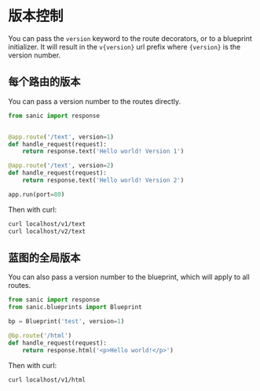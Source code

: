 # 版本控制

You can pass the `version` keyword to the route decorators, or to a blueprint initializer. It will result in the `v{version}` url prefix where `{version}` is the version number.

## 每个路由的版本

You can pass a version number to the routes directly.

```python
from sanic import response


@app.route('/text', version=1)
def handle_request(request):
    return response.text('Hello world! Version 1')

@app.route('/text', version=2)
def handle_request(request):
    return response.text('Hello world! Version 2')

app.run(port=80)
```

Then with curl:

```bash
curl localhost/v1/text
curl localhost/v2/text
```

## 蓝图的全局版本

You can also pass a version number to the blueprint, which will apply to all routes.

```python
from sanic import response
from sanic.blueprints import Blueprint

bp = Blueprint('test', version=1)

@bp.route('/html')
def handle_request(request):
    return response.html('<p>Hello world!</p>')
```

Then with curl:

```bash
curl localhost/v1/html
```

